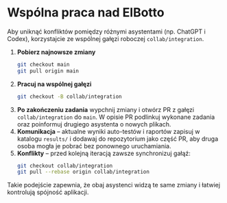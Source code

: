 # Wspólna praca nad ElBotto

Aby uniknąć konfliktów pomiędzy różnymi asystentami (np. ChatGPT i Codex),
korzystajcie ze wspólnej gałęzi roboczej `collab/integration`.

1. **Pobierz najnowsze zmiany**
   ```bash
   git checkout main
   git pull origin main
   ```
2. **Pracuj na wspólnej gałęzi**
   ```bash
   git checkout -B collab/integration
   ```
3. **Po zakończeniu zadania** wypchnij zmiany i otwórz PR z gałęzi
   `collab/integration` do `main`. W opisie PR podlinkuj wykonane zadania oraz
   poinformuj drugiego asystenta o nowych plikach.
4. **Komunikacja** – aktualne wyniki auto-testów i raportów zapisuj w katalogu
   `results/` i dodawaj do repozytorium jako część PR, aby druga osoba mogła je
   pobrać bez ponownego uruchamiania.
5. **Konflikty** – przed kolejną iteracją zawsze synchronizuj gałąź:
   ```bash
   git checkout collab/integration
   git pull --rebase origin collab/integration
   ```

Takie podejście zapewnia, że obaj asystenci widzą te same zmiany i łatwiej
kontrolują spójność aplikacji.
